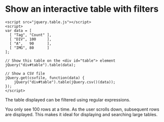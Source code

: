 # Show an interactive table with filters #

```
<script src="jquery.table.js"></script>
<script>
var data = [
  [ "Tag", "Count" ],
  [ "DIV", 100     ],
  [ "A",   90      ],
  [ "IMG", 80      ]
];

// Show this table on the <div id="table"> element
jQuery("div#table").table(data);

// Show a CSV file
jQuery.get(csvfile, function(data) {
    jQuery("div#table").table(jQuery.csv()(data));
});
</script>
```

The table displayed can be filtered using regular expressions.

You only see 100 rows at a time. As the user scrolls down, subsequent rows are displayed. This makes it ideal for displaying and searching large tables.
